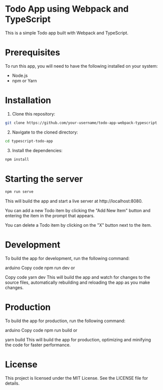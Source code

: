 # Todo App using Webpack and TypeScript
This is a simple Todo app built with Webpack and TypeScript.

# Prerequisites
To run this app, you will need to have the following installed on your system:

- Node.js
- npm or Yarn

# Installation
1. Clone this repository:
```bash
git clone https://github.com/your-username/todo-app-webpack-typescript.git
```

2. Navigate to the cloned directory:
```bash
cd typescript-todo-app
```
3. Install the dependencies:
```bash
npm install
```

# Starting the server
```bash
npm run serve
```

This will build the app and start a live server at http://localhost:8080.

You can add a new Todo item by clicking the "Add New Item" button and entering the item in the prompt that appears.

You can delete a Todo item by clicking on the "X" button next to the item.

# Development
To build the app for development, run the following command:

arduino
Copy code
npm run dev
or

Copy code
yarn dev
This will build the app and watch for changes to the source files, automatically rebuilding and reloading the app as you make changes.

# Production
To build the app for production, run the following command:

arduino
Copy code
npm run build
or


yarn build
This will build the app for production, optimizing and minifying the code for faster performance.

# License
This project is licensed under the MIT License. See the LICENSE file for details.